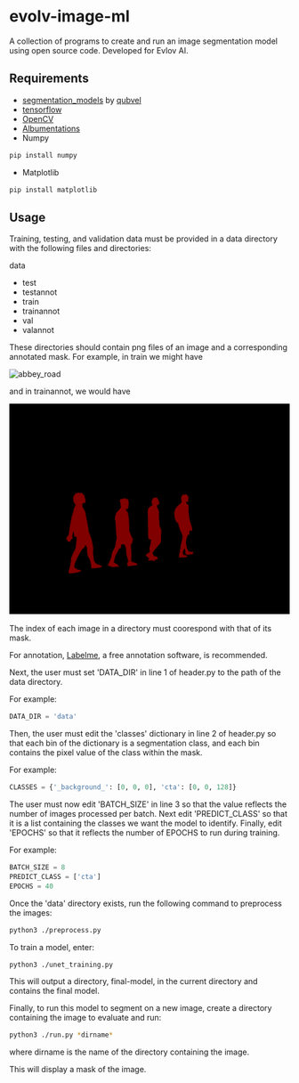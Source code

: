 # evolv-image-ml
A collection of programs to create and run an image segmentation model using open source code. Developed for Evlov AI.

## Requirements
- [segmentation_models](https://github.com/qubvel/segmentation_models) by [qubvel](https://github.com/qubvel)  
- [tensorflow](https://www.tensorflow.org/install)  
- [OpenCV](https://opencv.org/releases/)  
- [Albumentations](https://albumentations.ai/docs/getting_started/installation/)  
- Numpy
```zsh
pip install numpy
```
- Matplotlib
```zsh
pip install matplotlib
```

## Usage
Training, testing, and validation data must be provided in a data directory with the following files and directories:

data
- test
- testannot
- train
- trainannot
- val 
- valannot

These directories should contain png files of an image and a corresponding annotated mask.
For example, in train we might have

![abbey_road](abbey_road_example/img.png)

and in trainannot, we would have

![mask](abbey_road_example/label.png)

The index of each image in a directory must coorespond with that of its mask.

For annotation, [Labelme](https://github.com/wkentaro/labelme), a free annotation software, is recommended.

Next, the user must set 'DATA_DIR' in line 1 of header.py to the path of the data directory.

For example:

```python
DATA_DIR = 'data'
```

Then, the user must edit the 'classes' dictionary in line 2 of header.py so that each bin of the dictionary is a segmentation class, and each bin contains the pixel value of the class within the mask.

For example:

```python
CLASSES = {'_background_': [0, 0, 0], 'cta': [0, 0, 128]}
```

The user must now edit 'BATCH_SIZE' in line 3 so that the value reflects the number of images processed per batch. Next edit 'PREDICT_CLASS' so that it is a list containing the classes we want the model to identify. Finally, edit 'EPOCHS' so that it reflects the number of EPOCHS to run during training.

For example:
```python
BATCH_SIZE = 8
PREDICT_CLASS = ['cta']
EPOCHS = 40
```

Once the 'data' directory exists, run the following command to preprocess the images:
```zsh
python3 ./preprocess.py
```

To train a model, enter:
```zsh 
python3 ./unet_training.py
```
This will output a directory, final-model, in the current directory and contains the final model.

Finally, to run this model to segment on a new image, create a directory containing the image to evaluate and run:
```zsh
python3 ./run.py *dirname*
```
where dirname is the name of the directory containing the image.

This will display a mask of the image.
